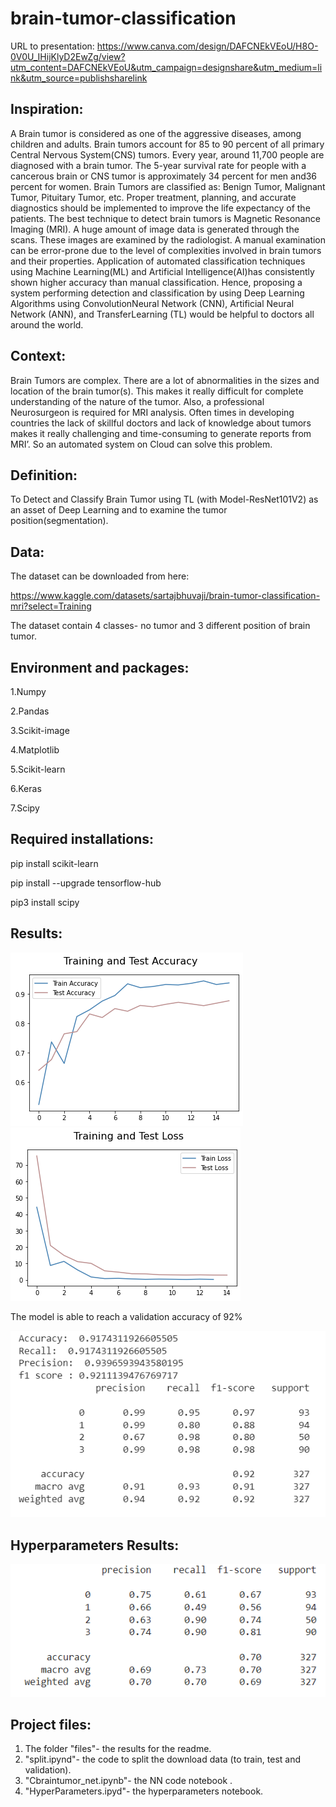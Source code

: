 # brain-tumor-classification
URL to presentation: 
https://www.canva.com/design/DAFCNEkVEoU/H8O-0V0U_IHijKlyD2EwZg/view?utm_content=DAFCNEkVEoU&utm_campaign=designshare&utm_medium=link&utm_source=publishsharelink
## Inspiration:
A Brain tumor is considered as one of the aggressive diseases, among children and adults. Brain tumors account for 85 to 90 percent of all primary Central Nervous System(CNS) tumors. Every year, around 11,700 people are diagnosed with a brain tumor. The 5-year survival rate for people with a cancerous brain or CNS tumor is approximately 34 percent for men and36 percent for women. Brain Tumors are classified as: Benign Tumor, Malignant Tumor, Pituitary Tumor, etc. Proper treatment, planning, and accurate diagnostics should be implemented to improve the life expectancy of the patients. The best technique to detect brain tumors is Magnetic Resonance Imaging (MRI). A huge amount of image data is generated through the scans. These images are examined by the radiologist. A manual examination can be error-prone due to the level of complexities involved in brain tumors and their properties.
Application of automated classification techniques using Machine Learning(ML) and Artificial Intelligence(AI)has consistently shown higher accuracy than manual classification. Hence, proposing a system performing detection and classification by using Deep Learning Algorithms using ConvolutionNeural Network (CNN), Artificial Neural Network (ANN), and TransferLearning (TL) would be helpful to doctors all around the world.

## Context:
Brain Tumors are complex. There are a lot of abnormalities in the sizes and location of the brain tumor(s). This makes it really difficult for complete understanding of the nature of the tumor. Also, a professional Neurosurgeon is required for MRI analysis. Often times in developing countries the lack of skillful doctors and lack of knowledge about tumors makes it really challenging and time-consuming to generate reports from MRI’. So an automated system on Cloud can solve this problem.

## Definition:
To Detect and Classify Brain Tumor using TL (with Model-ResNet101V2) as an asset of Deep Learning and to examine the tumor position(segmentation).

## Data:
The dataset can be downloaded from here:

https://www.kaggle.com/datasets/sartajbhuvaji/brain-tumor-classification-mri?select=Training

The dataset contain 4 classes- no tumor and 3 different position of brain tumor.

## Environment and packages:
1.Numpy

2.Pandas

3.Scikit-image

4.Matplotlib

5.Scikit-learn

6.Keras

7.Scipy

## Required installations:
pip install scikit-learn

pip install --upgrade tensorflow-hub

pip3 install scipy 

## Results:
![](files/res2.png)![](files/res1.png)

The model is able to reach a validation accuracy of 92%

![](files/res3.png) 

## Hyperparameters Results:
![](files/hyper.png) 


## Project files:
1. The folder "files"- the results for the readme.
2. "split.ipynd"- the code to split the download data (to train, test and validation).
3. "Cbraintumor_net.ipynb"- the NN code notebook .
4. "HyperParameters.ipyd"- the hyperparameters notebook.

